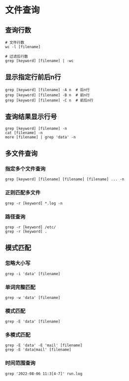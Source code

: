 
# 文件查询

## 查询行数
```shell
# 文件行数
wc -l [filename]

# 过滤后行数
grep [keyword] [filename] | -wc
```

## 显示指定行前后n行
```shell
grep [keyword] [filename] -A n  # 后n行
grep [keyword] [filename] -B n  # 前n行
grep [keyword] [filename] -C n  # 前后n行
```

## 查询结果显示行号
```shell
grep [keyword] [filename] -n
cat [filename] -n
more [filename] | grep 'data' -n
```

## 多文件查询

### 指定多个文件查询
```shell
grep [keyword] [filename] [filename] [filename] ... -n
```

### 正则匹配多文件
```shell
grep -r [keyword] *.log -n
```

### 路径查询
```shell
grep -r [keyword] /etc/
grep -r [keyword] .
```

## 模式匹配
### 忽略大小写
```shell
grep -i 'data' [filename]
```

### 单词完整匹配
```shell
grep -w 'data' [filename]
```

### 模式匹配
```shell
grep -E 'data' [filename]
```

### 多模式匹配
```shell
grep -E 'data' -E 'mail' [filename]
grep -E 'data|mail' [filename]
```

### 时间范围查询
```shel
grep '2022-08-06 11:3[4-7]' run.log
```
